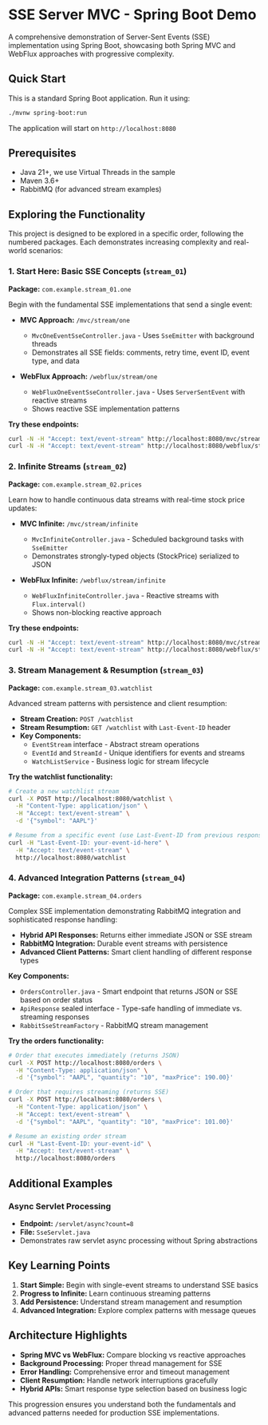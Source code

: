 # SSE Server MVC - Spring Boot Demo

A comprehensive demonstration of Server-Sent Events (SSE) implementation using 
Spring Boot, showcasing both Spring MVC and WebFlux approaches with progressive 
complexity.

## Quick Start

This is a standard Spring Boot application. Run it using:

```bash
./mvnw spring-boot:run
```

The application will start on `http://localhost:8080`

## Prerequisites

- Java 21+,  we use Virtual Threads in the sample 
- Maven 3.6+
- RabbitMQ (for advanced stream examples)

## Exploring the Functionality

This project is designed to be explored in a specific order, following the 
numbered packages. Each demonstrates increasing complexity and real-world 
scenarios:

### 1. Start Here: Basic SSE Concepts (`stream_01`)

**Package:** `com.example.stream_01.one`

Begin with the fundamental SSE implementations that send a single event:

- **MVC Approach:** `/mvc/stream/one`
    - `MvcOneEventSseController.java` - Uses `SseEmitter` with background threads
    - Demonstrates all SSE fields: comments, retry time, event ID, event type, and data

- **WebFlux Approach:** `/webflux/stream/one`
    - `WebFluxOneEventSseController.java` - Uses `ServerSentEvent` with reactive streams
    - Shows reactive SSE implementation patterns

**Try these endpoints:**
```bash
curl -N -H "Accept: text/event-stream" http://localhost:8080/mvc/stream/one
curl -N -H "Accept: text/event-stream" http://localhost:8080/webflux/stream/one
```

### 2. Infinite Streams (`stream_02`)

**Package:** `com.example.stream_02.prices`

Learn how to handle continuous data streams with real-time stock price updates:

- **MVC Infinite:** `/mvc/stream/infinite`
    - `MvcInfiniteController.java` - Scheduled background tasks with `SseEmitter`
    - Demonstrates strongly-typed objects (StockPrice) serialized to JSON

- **WebFlux Infinite:** `/webflux/stream/infinite`
    - `WebFluxInfiniteController.java` - Reactive streams with `Flux.interval()`
    - Shows non-blocking reactive approach

**Try these endpoints:**
```bash
curl -N -H "Accept: text/event-stream" http://localhost:8080/mvc/stream/infinite
curl -N -H "Accept: text/event-stream" http://localhost:8080/webflux/stream/infinite?symbol=GOOGL
```

### 3. Stream Management & Resumption (`stream_03`)

**Package:** `com.example.stream_03.watchlist`

Advanced stream patterns with persistence and client resumption:

- **Stream Creation:** `POST /watchlist`
- **Stream Resumption:** `GET /watchlist` with `Last-Event-ID` header
- **Key Components:**
    - `EventStream` interface - Abstract stream operations
    - `EventId` and `StreamId` - Unique identifiers for events and streams
    - `WatchListService` - Business logic for stream lifecycle

**Try the watchlist functionality:**
```bash
# Create a new watchlist stream
curl -X POST http://localhost:8080/watchlist \
  -H "Content-Type: application/json" \
  -H "Accept: text/event-stream" \
  -d '{"symbol": "AAPL"}'

# Resume from a specific event (use Last-Event-ID from previous response)
curl -H "Last-Event-ID: your-event-id-here" \
  -H "Accept: text/event-stream" \
  http://localhost:8080/watchlist
```

### 4. Advanced Integration Patterns (`stream_04`)

**Package:** `com.example.stream_04.orders`

Complex SSE implementation demonstrating RabbitMQ integration and sophisticated response handling:

- **Hybrid API Responses:** Returns either immediate JSON or SSE stream
- **RabbitMQ Integration:** Durable event streams with persistence
- **Advanced Client Patterns:** Smart client handling of different response types

**Key Components:**
- `OrdersController.java` - Smart endpoint that returns JSON or SSE based on order status
- `ApiResponse` sealed interface - Type-safe handling of immediate vs. streaming responses
- `RabbitSseStreamFactory` - RabbitMQ stream management

**Try the orders functionality:**
```bash
# Order that executes immediately (returns JSON)
curl -X POST http://localhost:8080/orders \
  -H "Content-Type: application/json" \
  -d '{"symbol": "AAPL", "quantity": "10", "maxPrice": 190.00}'

# Order that requires streaming (returns SSE)
curl -X POST http://localhost:8080/orders \
  -H "Content-Type: application/json" \
  -H "Accept: text/event-stream" \
  -d '{"symbol": "AAPL", "quantity": "10", "maxPrice": 101.00}'

# Resume an existing order stream
curl -H "Last-Event-ID: your-event-id" \
  -H "Accept: text/event-stream" \
  http://localhost:8080/orders
```

## Additional Examples

### Async Servlet Processing
- **Endpoint:** `/servlet/async?count=8`
- **File:** `SseServlet.java`
- Demonstrates raw servlet async processing without Spring abstractions

## Key Learning Points

1. **Start Simple:** Begin with single-event streams to understand SSE basics
2. **Progress to Infinite:** Learn continuous streaming patterns
3. **Add Persistence:** Understand stream management and resumption
4. **Advanced Integration:** Explore complex patterns with message queues

## Architecture Highlights

- **Spring MVC vs WebFlux:** Compare blocking vs reactive approaches
- **Background Processing:** Proper thread management for SSE
- **Error Handling:** Comprehensive error and timeout management
- **Client Resumption:** Handle network interruptions gracefully
- **Hybrid APIs:** Smart response type selection based on business logic

This progression ensures you understand both the fundamentals and advanced 
patterns needed for production SSE implementations.

